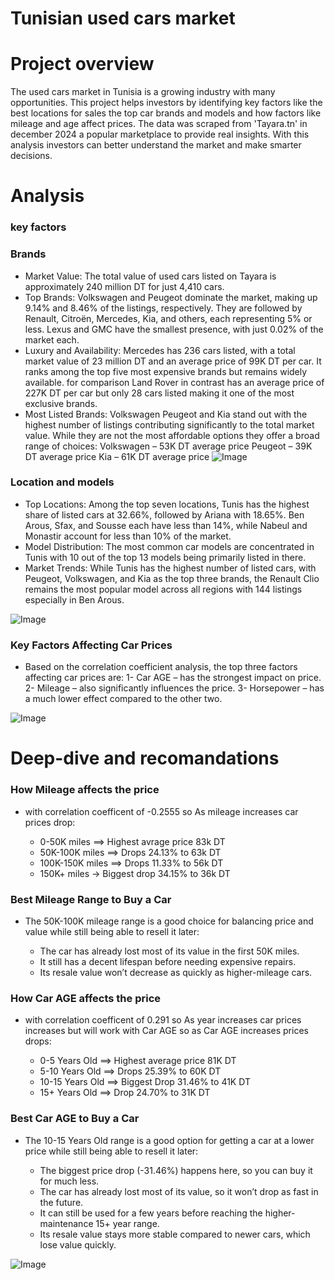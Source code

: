 # Tunisian used cars market

# Project overview
The used cars market in Tunisia is a growing industry with many opportunities. This project helps investors by identifying key factors like the best locations for sales the top car brands and models and how factors like mileage and age affect prices. The data was scraped from 'Tayara.tn' in december 2024 a popular marketplace to provide real insights. With this analysis investors can better understand the market and make smarter decisions.

# Analysis

### key factors

### Brands
- Market Value: The total value of used cars listed on Tayara is approximately 240 million DT for just 4,410 cars.
- Top Brands: Volkswagen and Peugeot dominate the market, making up 9.14% and 8.46% of the listings, respectively. They are followed by Renault, Citroën, Mercedes, Kia, and others, each representing 5% or less. Lexus and GMC have the smallest presence, with just 0.02% of the market each.
- Luxury and Availability: Mercedes has 236 cars listed, with a total market value of 23 million DT and an average price of 99K DT per car. It ranks among the top five most expensive brands but remains widely available. for comparison Land Rover in contrast has an average price of 227K DT per car but only 28 cars listed making it one of the most exclusive brands.
- Most Listed Brands: Volkswagen Peugeot and Kia stand out with the highest number of listings contributing significantly to the total market value. While they are not the most affordable options they offer a broad range of choices:
Volkswagen – 53K DT average price
Peugeot – 39K DT average price
Kia – 61K DT average price
![Image](https://github.com/user-attachments/assets/03b2483f-82e9-4aa8-b7c7-68c1ebfe2376)

### Location and models

- Top Locations: Among the top seven locations, Tunis has the highest share of listed cars at 32.66%, followed by Ariana with 18.65%. Ben Arous, Sfax, and Sousse each have less than 14%, while Nabeul and Monastir account for less than 10% of the market.
- Model Distribution: The most common car models are concentrated in Tunis with 10 out of the top 13 models being primarily listed in there.
- Market Trends: While Tunis has the highest number of listed cars, with Peugeot, Volkswagen, and Kia as the top three brands, the Renault Clio remains the most popular model across all regions with 144 listings especially in Ben Arous.

![Image](https://github.com/user-attachments/assets/16c49c50-baeb-4dc6-b372-ca4bcbfbd04f)

### Key Factors Affecting Car Prices

- Based on the correlation coefficient analysis, the top three factors affecting car prices are:
1- Car AGE – has the strongest impact on price.
2- Mileage – also significantly influences the price.
3- Horsepower – has a much lower effect compared to the other two.


![Image](https://github.com/user-attachments/assets/cd61a0c2-2102-450d-b286-6e74ca91aff9)

# Deep-dive and recomandations

### How Mileage affects the price

- with correlation coefficent of -0.2555  so As mileage increases car prices drop:

  - 0-50K miles ==> Highest avrage price 83k DT
  - 50K-100K miles ==> Drops 24.13% to 63k DT
  - 100K-150K miles ==> Drops 11.33% to 56k DT
  - 150K+ miles → Biggest drop 34.15% to 36k DT

### Best Mileage Range to Buy a Car

- The 50K-100K mileage range is a good choice for balancing price and value while still being able to resell it later:

  - The car has already lost most of its value in the first 50K miles.
  - It still has a decent lifespan before needing expensive repairs.
  - Its resale value won’t decrease as quickly as higher-mileage cars.
 
### How  Car AGE affects the price

-  with correlation coefficent of 0.291  so As year increases car prices increases but will work with Car AGE so as Car AGE increases prices drops:

    - 0-5 Years Old ==> Highest average price 81K DT
    - 5-10 Years Old ==> Drops 25.39% to 60K DT
    - 10-15 Years Old ==> Biggest Drop 31.46% to 41K DT
    - 15+ Years Old ==> Drop 24.70% to 31K DT
### Best Car AGE to Buy a Car

- The 10-15 Years Old range is a good option for getting a car at a lower price while still being able to resell it later:

  - The biggest price drop (-31.46%) happens here, so you can buy it for much less.
  - The car has already lost most of its value, so it won’t drop as fast in the future.
  - It can still be used for a few years before reaching the higher-maintenance 15+ year range.
  - Its resale value stays more stable compared to newer cars, which lose value quickly.

![Image](https://github.com/user-attachments/assets/1cd6c31b-b7a9-435c-b82c-8da91392dc98)


